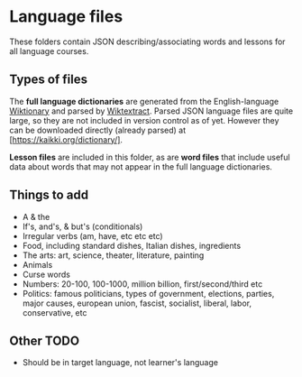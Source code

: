 # Language files

These folders contain JSON describing/associating words and lessons for all language courses.

## Types of files

The **full language dictionaries** are generated from the English-language [Wiktionary](https://en.wiktionary.org/) and parsed by [Wiktextract](https://github.com/tatuylonen/wiktextract). Parsed JSON language files are quite large, so they are not included in version control as of yet. However they can be downloaded directly (already parsed) at [https://kaikki.org/dictionary/].

**Lesson files** are included in this folder, as are **word files** that include useful data about words that may not appear in the full language dictionaries.

## Things to add

- A & the
- If's, and's, & but's (conditionals)
- Irregular verbs (am, have, etc etc etc)
- Food, including standard dishes, Italian dishes, ingredients
- The arts: art, science, theater, literature, painting
- Animals
- Curse words
- Numbers: 20-100, 100-1000, million billion, first/second/third etc
- Politics: famous politicians, types of government, elections, parties, major causes, european union, fascist, socialist, liberal, labor, conservative, etc

## Other TODO

- Should be in target language, not learner's language
